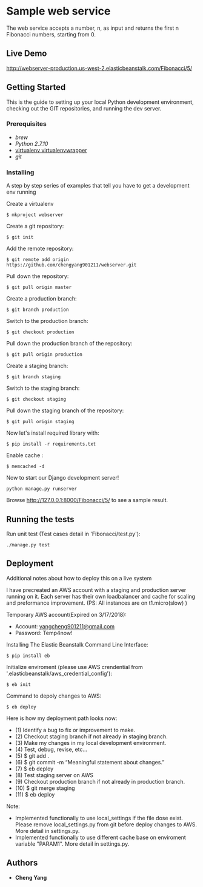 # Sample web service

The web service accepts a number, n, as input and returns the first n Fibonacci numbers, starting from 0. 

## Live Demo
  http://webserver-production.us-west-2.elasticbeanstalk.com/Fibonacci/5/

## Getting Started

This is the guide to setting up your local Python development environment, checking out the GIT repositories, and running the dev server. 

### Prerequisites

* *brew*
* *Python 2.7.10*
* [virtualenv virtualenvwrapper](https://virtualenvwrapper.readthedocs.io/en/latest/install.html)
* *git*

### Installing

A step by step series of examples that tell you have to get a development env running

Create a virtualenv
```
$ mkproject webserver
```
Create a git repository: 
```
$ git init
```
Add the remote repository:
```
$ git remote add origin https://github.com/chengyang901211/webserver.git
```
Pull down the repository:
```
$ git pull origin master
```
Create a production branch: 
```
$ git branch production
```
Switch to the production branch: 
```
$ git checkout production
```
Pull down the production branch of the repository: 
```
$ git pull origin production
```
Create a staging branch: 
```
$ git branch staging
```
Switch to the staging branch: 
```
$ git checkout staging
```
Pull down the staging branch of the repository: 
```
$ git pull origin staging
```
Now let's install required library with: 
```
$ pip install -r requirements.txt
```
Enable cache :
```
$ memcached -d
```
Now to start our Django development server!
```
python manage.py runserver
``` 
Browse http://127.0.0.1:8000/Fibonacci/5/   to see a sample result.

## Running the tests

Run unit test (Test cases detail in 'Fibonacci/test.py'):

```
./manage.py test
```

## Deployment

Additional notes about how to deploy this on a live system

I have precreated an AWS account with a staging and production server running on it. Each server has their own loadbalancer and cache for scaling and preformance improvement. (PS: All instances are on t1.micro(slow) )

Temporary AWS account(Expired on 3/17/2018):
*  Account: yangcheng901211@gmail.com
*  Password: Temp4now!

Installing The Elastic Beanstalk Command Line Interface:
```
$ pip install eb
```
Initialize enviroment  (please use AWS crendential from '.elasticbeanstalk/aws_credential_config'):
```
$ eb init
```
Command to depoly changes to AWS:
```
$ eb deploy
```
Here is how my deployment path looks now:
*   (1) Identify a bug to fix or improvement to make.
*   (2) Checkout staging branch if not already in staging branch.
*   (3) Make my changes in my local development environment.
*   (4) Test, debug, revise, etc… 
*   (5) $ git add .
*   (6) $ git commit -m “Meaningful statement about changes.”
*   (7) $ eb deploy
*   (8) Test staging server on AWS
*   (9) Checkout production branch if not already in production branch.
*   (10) $ git merge staging
*   (11) $ eb deploy

Note:
* Implemented functionally to use local_settings if the file dose exist. Please remove local_settings.py from git before deploy changes to AWS. More detail in settings.py.
* Implemented functionally to use different cache base on enviroment variable "PARAM1". More detail in settings.py.
  

## Authors

* **Cheng Yang**
